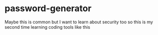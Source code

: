 # password-generator
Maybe this is common but I want to learn about security too so this is my second time learning coding tools like this

